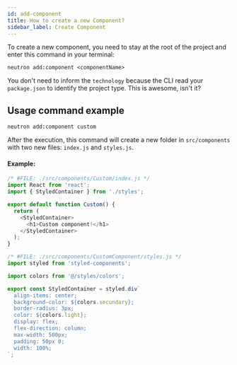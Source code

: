 ```yaml
---
id: add-component
title: How to create a new Component?
sidebar_label: Create Component
---
```


To create a new component, you need to stay at the root of the project and enter this command in your terminal:

```shell
neutron add:component <componentName>
```

You don't need to inform the `technology` because the CLI read your `package.json` to identify the project type. This is awesome, isn't it?


## Usage command example

```shell
neutron add:component custom
```

After the execution, this command will create a new folder in `src/components` with two new files: `index.js` and `styles.js`.

#### Example:

```js
/* #FILE: ./src/components/Custom/index.js */
import React from 'react';
import { StyledContainer } from './styles';

export default function Custom() {
  return (
    <StyledContainer>
      <h1>Custom component!</h1>
    </StyledContainer>
  );
}
```

```js
/* #FILE: ./src/components/CustomComponent/styles.js */
import styled from 'styled-components';

import colors from '@/styles/colors';

export const StyledContainer = styled.div`
  align-items: center;
  background-color: ${colors.secundary};
  border-radius: 3px;
  color: ${colors.light};
  display: flex;
  flex-direction: column;
  max-width: 500px;
  padding: 50px 0;
  width: 100%;
`;
```
